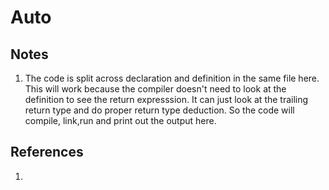 # Auto

## Notes
1. The code is split across declaration and definition in the same file here. This will work because the compiler doesn't need to look at the definition to see the return expresssion. It can just look at the trailing return type and do proper return type deduction. So the code will compile, link,run and print out the output here.



## References

1. 

